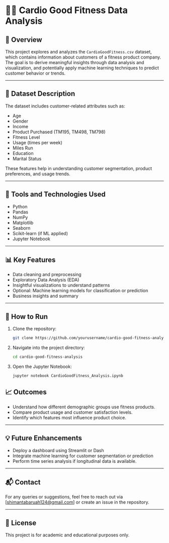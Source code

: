 # 🏋️‍♂️ Cardio Good Fitness Data Analysis

## 📌 Overview
This project explores and analyzes the `CardioGoodFitness.csv` dataset, which contains information about customers of a fitness product company. The goal is to derive meaningful insights through data analysis and visualization, and potentially apply machine learning techniques to predict customer behavior or trends.

---

## 📂 Dataset Description
The dataset includes customer-related attributes such as:
- Age
- Gender
- Income
- Product Purchased (TM195, TM498, TM798)
- Fitness Level
- Usage (times per week)
- Miles Run
- Education
- Marital Status

These features help in understanding customer segmentation, product preferences, and usage trends.

---

## 🔧 Tools and Technologies Used
- Python
- Pandas
- NumPy
- Matplotlib
- Seaborn
- Scikit-learn (if ML applied)
- Jupyter Notebook

---

## 📊 Key Features
- Data cleaning and preprocessing
- Exploratory Data Analysis (EDA)
- Insightful visualizations to understand patterns
- Optional: Machine learning models for classification or prediction
- Business insights and summary

---

## 🚀 How to Run
1. Clone the repository:
   ```bash
   git clone https://github.com/yourusername/cardio-good-fitness-analysis.git
   
2. Navigate into the project directory:
   ```bash
   cd cardio-good-fitness-analysis

3. Open the Jupyter Notebook:
   ```bash
   jupyter notebook CardioGoodFitness_Analysis.ipynb

## 📈 Outcomes
- Understand how different demographic groups use fitness products.
- Compare product usage and customer satisfaction levels.
- Identify which features most influence product choice.

---

## 💡 Future Enhancements
- Deploy a dashboard using Streamlit or Dash
- Integrate machine learning for customer segmentation or prediction
- Perform time series analysis if longitudinal data is available.

---

## 📬 Contact
For any queries or suggestions, feel free to reach out via [shimantabaruah124@gmail.com] or create an issue in the repository.

---

## 📄 License
This project is for academic and educational purposes only.
     
